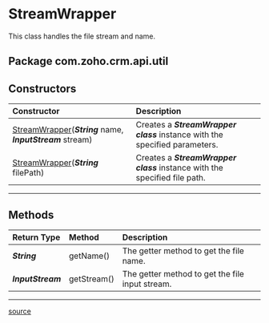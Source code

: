 # StreamWrapper

This class handles the file stream and name.

## Package com.zoho.crm.api.util

## Constructors

| Constructor                                                       | Description                                                             |
| :---------------------------------------------------------------- | :---------------------------------------------------------------------- |
| [StreamWrapper](../../src/com/zoho/crm/api/util/StreamWrapper.java)(***String*** name, ***InputStream*** stream) | Creates a ***StreamWrapper class*** instance with the specified parameters. |
| [StreamWrapper](../../src/com/zoho/crm/api/util/StreamWrapper.java)(***String*** filePath) | Creates a ***StreamWrapper class*** instance with the specified file path. |
----

## Methods

| Return Type       | Method      | Description                                           |
| :---------------- | :---------- | :---------------------------------------------------- |
| ***String***      | getName()   | The getter method to get the file name.         |
| ***InputStream*** | getStream() | The getter method to get the file input stream. |
----

[source](../../src/com/zoho/crm/api/util/StreamWrapper.java)
